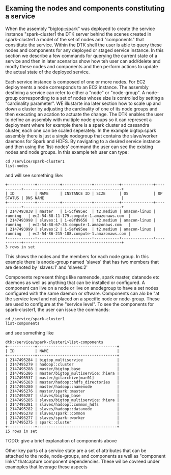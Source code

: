 ## Examing the nodes and components constituting a service

When the assembly "bigtop::spark" was deployed to create the service instance "spark-cluster1 the DTK server behind the scenes created in spark-cluster1 a model of the set of nodes and "components" that consititute the service. Within the DTK shell the user is able to query these nodes and components for any deployed or staged service instance. In this section we describe a few commands for querying the current state of a service and then in later scenarios show how teh user can add/delete and modfy these nodes and components and then perform actions to update the actual state of the deployed service.

Each service instance is composed of one or more nodes. For EC2 deployments a node corresponds to an EC2 instance. The assembly desfining a service can refer to either a "node" or "node-group". A node-group corresponding to a set of nodes whose size is controlled by setting a "cardinality parameter". WE illustarte ina later section how to scale up and down a cluster by adjusting the cardinality of one of its node groups and then executing an acation to actuate the change. The DTK enables the user to define an assembly with multiple node groups so it can represent a deployment where for example there is a spark cluster ad cassandra cluster, each one can be scaled seperately. In the example bigtop:spark assembly there is just a single nodegroup that contains the slave/worker daemons for Spark and HDFS. By navigating to a desired service instance and then using the 'list-nodes' command the user can see the existing nodes and node groups. In this example teh user can type:
```
cd /service/spark-cluster1
list-nodes

```
and will see something like:
```
+------------+----------+-------------+-----------+--------------+-----------+-------------------------------------------+
| ID         | NAME     | INSTANCE ID | SIZE      | OS           | OP STATUS | DNS NAME                                  |
+------------+----------+-------------+-----------+--------------+-----------+-------------------------------------------+
| 2147493838 | master   | i-5cfe95ec  | t2.medium | amazon-linux | running   | ec2-54-88-11-179.compute-1.amazonaws.com  |
| 2147493998 | slaves:1 | i-e8fd9658  | t2.medium | amazon-linux | running   | ec2-54-88-67-35.compute-1.amazonaws.com   |
| 2147493999 | slaves:2 | i-5efe95ee  | t2.medium | amazon-linux | running   | ec2-54-86-215-188.compute-1.amazonaws.com |
+------------+----------+-------------+-----------+--------------+-----------+-------------------------------------------+
3 rows in set
```
This shows the nodes and the members for each node group. In this example there is anode-group named 'slaves' that has two members that are denoted by 'slaves:1' and 'slaves:2'

Components represent things like namenode, spark master, datanode etc daemons as well as anything that can be installed or configured. A component can live on a node or live on anodegroup to have a set nodes configured with the same daemon or sftware. Components can alo be "at the service level and not placed on a specific node or node-group. These are used to configure at the "service level". To see the components for spark-cluster1, the user can issue the commands:
```
cd /service/spark-cluster1
list-components
```
and see something like
```
dtk:/service/spark-cluster1>list-components
+------------+-----------------------------------+
| ID         | NAME                              |
+------------+-----------------------------------+
| 2147495284 | bigtop_multiservice               |
| 2147495279 | hadoop::cluster                   |
| 2147495288 | master/bigtop_base                |
| 2147495286 | master/bigtop_multiservice::hiera |
| 2147495537 | master/gitarchive[mar01]          |
| 2147495283 | master/hadoop::hdfs_directories   |
| 2147495280 | master/hadoop::namenode           |
| 2147495276 | master/spark::master              |
| 2147495287 | slaves/bigtop_base                |
| 2147495285 | slaves/bigtop_multiservice::hiera |
| 2147495281 | slaves/hadoop::common_hdfs        |
| 2147495282 | slaves/hadoop::datanode           |
| 2147495278 | slaves/spark::common              |
| 2147495277 | slaves/spark::worker              |
| 2147495275 | spark::cluster                    |
+------------+-----------------------------------+
15 rows in set
```
TODO: give a brief explanation of components above

Other key parts of a service state are a set of attributes that can be attached to the node, node-groups, and components as well as "component links" thatcapture component dependencies. These wil be covreed under examoples that leverage these aspects
